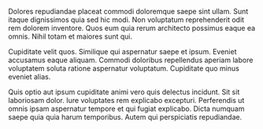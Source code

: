 Dolores repudiandae placeat commodi doloremque saepe sint ullam. Sunt itaque dignissimos quia sed hic modi. Non voluptatum reprehenderit odit rem dolorem inventore. Quos eum quia rerum architecto possimus eaque ea omnis. Nihil totam et maiores sunt qui.
 Cupiditate velit quos. Similique qui aspernatur saepe et ipsum. Eveniet accusamus eaque aliquam. Commodi doloribus repellendus aperiam labore voluptatem soluta ratione aspernatur voluptatum. Cupiditate quo minus eveniet alias.
 Quis optio aut ipsum cupiditate animi vero quis delectus incidunt. Sit sit laboriosam dolor. Iure voluptates rem explicabo excepturi. Perferendis ut omnis ipsam aspernatur tempore et qui fugiat explicabo. Dicta numquam saepe quia quia harum temporibus. Autem qui perspiciatis repudiandae.